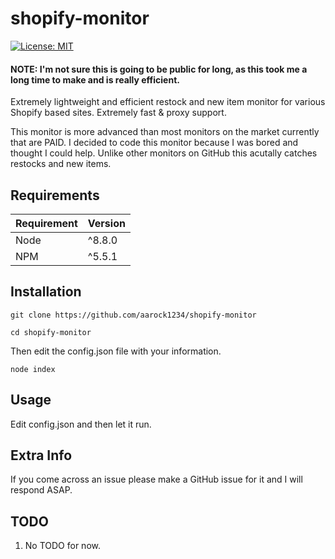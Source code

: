 # shopify-monitor
[![License: MIT](https://img.shields.io/badge/License-MIT-blue.svg)](https://opensource.org/licenses/MIT)

#### NOTE: I'm not sure this is going to be public for long, as this took me a long time to make and is really efficient.

Extremely lightweight and efficient restock and new item monitor for various Shopify based sites. Extremely fast & proxy support.

This monitor is more advanced than most monitors on the market currently that are PAID. I decided to code this monitor because
I was bored and thought I could help. Unlike other monitors on GitHub this acutally catches restocks and new items.

## Requirements
| Requirement | Version |
| ---|---|
| Node | ^8.8.0 |
| NPM | ^5.5.1 |


## Installation

``git clone https://github.com/aarock1234/shopify-monitor``

``cd shopify-monitor``

Then edit the config.json file with your information.

``node index``


## Usage

Edit config.json and then let it run.

## Extra Info

If you come across an issue please make a GitHub issue for it and I will respond ASAP.

## TODO

1. No TODO for now.
